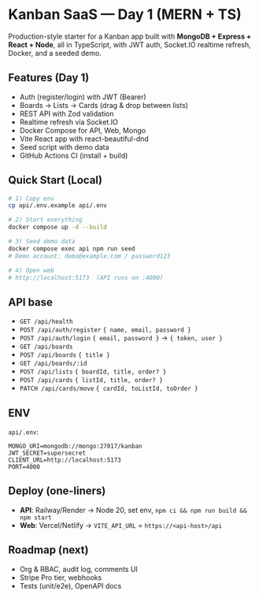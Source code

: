 # Kanban SaaS — Day 1 (MERN + TS)

Production-style starter for a Kanban app built with **MongoDB + Express + React + Node**, all in TypeScript, with JWT auth, Socket.IO realtime refresh, Docker, and a seeded demo.

## Features (Day 1)
- Auth (register/login) with JWT (Bearer)
- Boards → Lists → Cards (drag & drop between lists)
- REST API with Zod validation
- Realtime refresh via Socket.IO
- Docker Compose for API, Web, Mongo
- Vite React app with react-beautiful-dnd
- Seed script with demo data
- GitHub Actions CI (install + build)

## Quick Start (Local)
```bash
# 1) Copy env
cp api/.env.example api/.env

# 2) Start everything
docker compose up -d --build

# 3) Seed demo data
docker compose exec api npm run seed
# Demo account: demo@example.com / password123

# 4) Open web
# http://localhost:5173  (API runs on :4000)
```

## API base
- `GET /api/health`
- `POST /api/auth/register` `{ name, email, password }`
- `POST /api/auth/login` `{ email, password }` → `{ token, user }`
- `GET /api/boards`
- `POST /api/boards` `{ title }`
- `GET /api/boards/:id`
- `POST /api/lists` `{ boardId, title, order? }`
- `POST /api/cards` `{ listId, title, order? }`
- `PATCH /api/cards/move` `{ cardId, toListId, toOrder }`

## ENV
`api/.env`:
```
MONGO_URI=mongodb://mongo:27017/kanban
JWT_SECRET=supersecret
CLIENT_URL=http://localhost:5173
PORT=4000
```

## Deploy (one-liners)
- **API**: Railway/Render → Node 20, set env, `npm ci && npm run build && npm start`
- **Web**: Vercel/Netlify → `VITE_API_URL` = `https://<api-host>/api`

## Roadmap (next)
- Org & RBAC, audit log, comments UI
- Stripe Pro tier, webhooks
- Tests (unit/e2e), OpenAPI docs

